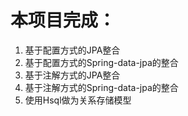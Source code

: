 # 本项目完成：
1. 基于配置方式的JPA整合
2. 基于配置方式的Spring-data-jpa的整合
3. 基于注解方式的JPA整合
4. 基于注解方式的Spring-data-jpa的整合
5. 使用Hsql做为关系存储模型
